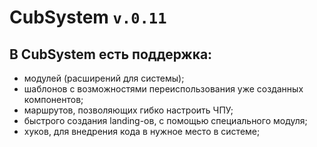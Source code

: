# CubSystem `v.0.11`

## В CubSystem есть поддержка:
- модулей (расширений для системы);
- шаблонов с возможностями переиспользования уже созданных компонентов;
- маршрутов, позволяющих гибко настроить ЧПУ;
- быстрого создания landing-ов, с помощью специального модуля;
- хуков, для внедрения кода в нужное место в системе;
